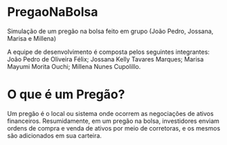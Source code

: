 # PregaoNaBolsa
Simulação de um pregão na bolsa feito em grupo (João Pedro, Jossana, Marisa e Millena) 

A equipe de desenvolvimento é composta pelos seguintes integrantes:
João Pedro de Oliveira Félix;
Jossana Kelly Tavares Marques;
Marisa Mayumi Morita Ouchi;
Millena Nunes Cupolillo.

# O que é um Pregão?
Um pregão é o local ou sistema onde ocorrem as negociações de ativos financeiros.
Resumidamente, em um pregão na bolsa, investidores enviam ordens de compra e venda de ativos por meio de corretoras, e os mesmos são adicionados em sua carteira.




